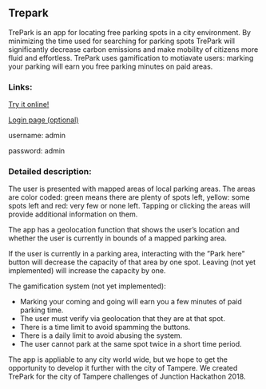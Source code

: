 ## Trepark

TrePark is an app for locating free parking spots in a city environment. By minimizing the time used for searching for parking spots TrePark will significantly decrease carbon emissions and make mobility of citizens more fluid and effortless. TrePark uses gamification to motiavate users: marking your parking will earn you free parking minutes on paid areas.

### Links:

[Try it online!](https://magael.github.io/trepark/)

[Login page (optional)](https://magael.github.io/trepark/login.html)

username: admin

password: admin

### Detailed description:

The user is presented with mapped areas of local parking areas. The areas are color coded: green means there are plenty of spots left, yellow: some spots left and red: very few or none left. Tapping or clicking the areas will provide additional information on them.

The app has a geolocation function that shows the user’s location and whether the user is currently in bounds of a mapped parking area.

If the user is currently in a parking area, interacting with the ”Park here” button will decrease the capacity of that area by one spot. Leaving (not yet implemented) will increase the capacity by one.

The gamification system (not yet implemented):
- Marking your coming and going will earn you a few minutes of paid parking time.
- The user must verify via geolocation that they are at that spot.
- There is a time limit to avoid spamming the buttons.
- There is a daily limit to avoid abusing the system.
- The user cannot park at the same spot twice in a short time period.

The app is appliable to any city world wide, but we hope to get the opportunity to develop it further with the city of Tampere.
We created TrePark for the city of Tampere challenges of Junction Hackathon 2018.
